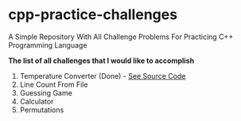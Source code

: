 # cpp-practice-challenges
A Simple Repository With All Challenge Problems For Practicing C++ Programming Language

__The list of all challenges that I would like to accomplish__

1. Temperature Converter (Done) - [See Source Code](https://github.com/pomegranitedesign/cpp-practice-challenges/blob/master/temperature-converter/temp-converter.cpp)
2. Line Count From File
3. Guessing Game
4. Calculator
5. Permutations
